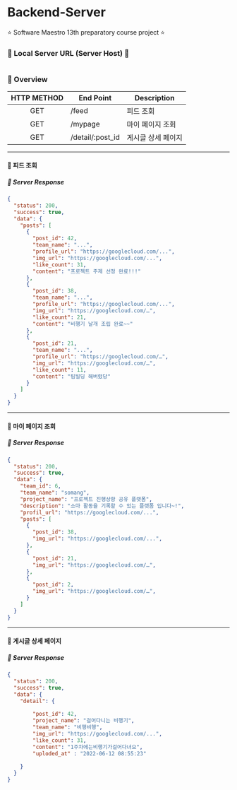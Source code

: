 # Backend-Server
⭐️ Software Maestro 13th preparatory course project ⭐️

### 🚨 Local Server URL (Server Host) 🚨
```text

```

### 🌸 Overview
|HTTP METHOD|End Point|Description|
|:------:|---|---|
| GET | /feed | 피드 조회 |
| GET | /mypage | 마이 페이지 조회 |
| GET | /detail/:post_id | 게시글 상세 페이지 |

---

#### 💚 피드 조회

##### 📌 Server Response
``` json
{	
  "status": 200,
  "success": true,
  "data": {
    "posts": [
      {
        "post_id": 42,
		"team_name": "...",
        "profile_url": "https://googlecloud.com/...",
        "img_url": "https://googlecloud.com/...",
        "like_count": 31,
        "content": "프로젝트 주제 선정 완료!!!"
      },
      {
        "post_id": 38,
		"team_name": "...",
        "profile_url": "https://googlecloud.com/...",
        "img_url": "https://googlecloud.com/…",
        "like_count": 21,
        "content": "비행기 날개 조립 완료~~"
      },
      {
        "post_id": 21,
		"team_name": "...",
        "profile_url": "https://googlecloud.com/…",
        "img_url": "https://googlecloud.com/…",
        "like_count": 11,
        "content": "팀빌딩 해버렸당"
      }
    ]
  }
}
```

---

#### 💚 마이 페이지 조회

##### 📌 Server Response
``` json
{	
  "status": 200,
  "success": true,
  "data": {
    "team_id": 6,
    "team_name": "somang",
    "project_name": "프로젝트 진행상항 공유 플랫폼",
    "description": "소마 활동을 기록할 수 있는 플랫폼 입니다~!",
    "profil_url": "https://googlecloud.com/...",
    "posts": [
      {
        "post_id": 38,
        "img_url": "https://googlecloud.com/...",
      },
      {
        "post_id": 21,
        "img_url": "https://googlecloud.com/…",
      },
      {
        "post_id": 2,
        "img_url": "https://googlecloud.com/…",
      }
    ]
  }
}
```

---

#### 💚 게시글 상세 페이지

##### 📌 Server Response
``` json
{
  "status": 200,
  "success": true,
  "data": {
    "detail": {
        
        "post_id": 42,
        "project_name": "걸어다니는 비행기",
        "team_name": "비행비행",
        "img_url": "https://googlecloud.com/...",
        "like_count": 31,
        "content": "1주차에는비행기가걸어다녀요",
        "uploded_at" : "2022-06-12 08:55:23"
        
    }
  }
}
```

